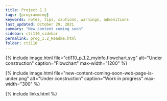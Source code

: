 ```yaml
---
title: Project 1.2
tags: [programming]
keywords: notes, tips, cautions, warnings, admonitions
last_updated: October 29, 2021
summary: "New content coming soon"
sidebar: cti110_sidebar
permalink: prog_1.2_Readme.html
folder: cti110
---
```


{% include image.html file="cti110_p_1.2_myinfo.flowchart.svg" alt="Under construction" caption="Flowchart" max-width="1200" %}

{% include image.html file="new-content-coming-soon-web-page-is-under.png" alt="Under construction" caption="Work in progress" max-width="300" %}


{% include links.html %}

